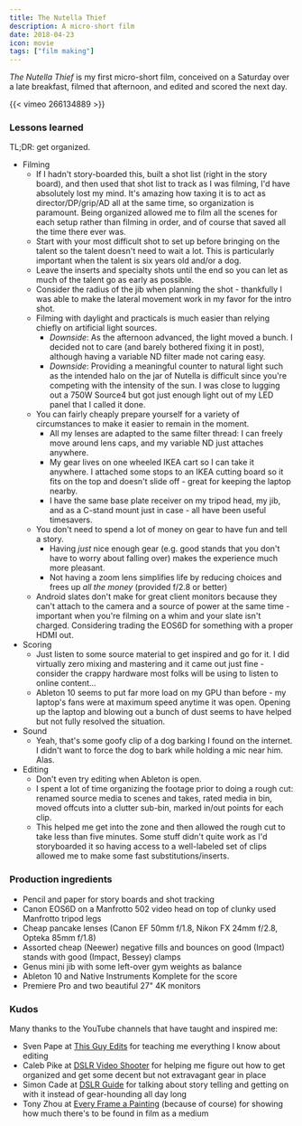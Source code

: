```yaml
---
title: The Nutella Thief
description: A micro-short film
date: 2018-04-23
icon: movie
tags: ["film making"]
---
```


_The Nutella Thief_ is my first micro-short film, conceived on a Saturday over a late breakfast, filmed that afternoon, and edited and scored the next day.

{{< vimeo 266134889 >}}

### Lessons learned

TL;DR: get organized.

* Filming
  * If I hadn't story-boarded this, built a shot list (right in the story board), and then used that shot list to track as I was filming, I'd have absolutely lost my mind. It's amazing how taxing it is to act as director/DP/grip/AD all at the same time, so organization is paramount. Being organized allowed me to film all the scenes for each setup rather than filming in order, and of course that saved all the time there ever was.
  * Start with your most difficult shot to set up before bringing on the talent so the talent doesn't need to wait a lot. This is particularly important when the talent is six years old and/or a dog.
  * Leave the inserts and specialty shots until the end so you can let as much of the talent go as early as possible.
  * Consider the radius of the jib when planning the shot - thankfully I was able to make the lateral movement work in my favor for the intro shot.
  * Filming with daylight and practicals is much easier than relying chiefly on artificial light sources.
    * _Downside_: As the afternoon advanced, the light moved a bunch. I decided not to care (and barely bothered fixing it in post), although having a variable ND filter made not caring easy.
    * _Downside_: Providing a meaningful counter to natural light such as the intended halo on the jar of Nutella is difficult since you're competing with the intensity of the sun. I was close to lugging out a 750W Source4 but got just enough light out of my LED panel that I called it done.
  * You can fairly cheaply prepare yourself for a variety of circumstances to make it easier to remain in the moment.
    * All my lenses are adapted to the same filter thread: I can freely move around lens caps, and my variable ND just attaches anywhere.
    * My gear lives on one wheeled IKEA cart so I can take it anywhere. I attached some stops to an IKEA cutting board so it fits on the top and doesn't slide off - great for keeping the laptop nearby.
    * I have the same base plate receiver on my tripod head, my jib, and as a C-stand mount just in case - all have been useful timesavers.
  * You don't need to spend a lot of money on gear to have fun and tell a story.
    * Having _just_ nice enough gear (e.g. good stands that you don't have to worry about falling over) makes the experience much more pleasant.
    * Not having a zoom lens simplifies life by reducing choices and frees up _all the money_ (provided f/2.8 or better)
  * Android slates don't make for great client monitors because they can't attach to the camera and a source of power at the same time - important when you're filming on a whim and your slate isn't charged. Considering trading the EOS6D for something with a proper HDMI out.
* Scoring
  * Just listen to some source material to get inspired and go for it. I did virtually zero mixing and mastering and it came out just fine - consider the crappy hardware most folks will be using to listen to online content...
  * Ableton 10 seems to put far more load on my GPU than before - my laptop's fans were at maximum speed anytime it was open. Opening up the laptop and blowing out a bunch of dust seems to have helped but not fully resolved the situation.
* Sound
  * Yeah, that's some goofy clip of a dog barking I found on the internet. I didn't want to force the dog to bark while holding a mic near him. Alas.
* Editing
  * Don't even try editing when Ableton is open.
  * I spent a lot of time organizing the footage prior to doing a rough cut: renamed source media to scenes and takes, rated media in bin, moved offcuts into a clutter sub-bin, marked in/out points for each clip.
  * This helped me get into the zone and then allowed the rough cut to take less than five minutes. Some stuff didn't quite work as I'd storyboarded it so having access to a well-labeled set of clips allowed me to make some fast substitutions/inserts.

### Production ingredients

* Pencil and paper for story boards and shot tracking
* Canon EOS6D on a Manfrotto 502 video head on top of clunky used Manfrotto tripod legs
* Cheap pancake lenses (Canon EF 50mm f/1.8, Nikon FX 24mm f/2.8, Opteka 85mm f/1.8)
* Assorted cheap (Neewer) negative fills and bounces on good (Impact) stands with good (Impact, Bessey) clamps
* Genus mini jib with some left-over gym weights as balance
* Ableton 10 and Native Instruments Komplete for the score
* Premiere Pro and two beautiful 27" 4K monitors

### Kudos

Many thanks to the YouTube channels that have taught and inspired me:

* Sven Pape at [This Guy Edits](https://www.youtube.com/channel/UCcPuBEAwuF6XWXkcXJXJwsg) for teaching me everything I know about editing
* Caleb Pike at [DSLR Video Shooter](https://www.youtube.com/channel/UCMmA0XxraDP7ZVbv4eY3Omg) for helping me figure out how to get organized and get some decent but not extravagant gear in place
* Simon Cade at [DSLR Guide](https://www.youtube.com/channel/UCzQ1L-wzA_1qmLf49ey9iTQ) for talking about story telling and getting on with it instead of gear-hounding all day long
* Tony Zhou at [Every Frame a Painting](https://www.youtube.com/channel/UCjFqcJQXGZ6T6sxyFB-5i6A) (because of course) for showing how much there's to be found in film as a medium